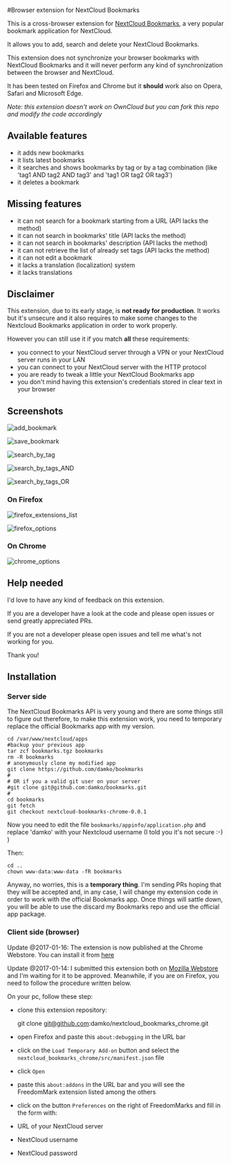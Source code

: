 #Browser extension for NextCloud Bookmarks

This is a cross-browser extension for [NextCloud Bookmarks](https://github.com/nextcloud/bookmarks), a very popular bookmark application for NextCloud. 

It allows you to add, search and delete your NextCloud Bookmarks. 

This extension does not synchronize your browser bookmarks with NextCloud Bookmarks and it will never perform any kind of synchronization between the browser and NextCloud.

It has been tested on Firefox and Chrome but it **should** work also on Opera, Safari and Microsoft Edge.

_Note: this extension doesn't work on OwnCloud but you can fork this repo and modify the code accordingly_

## Available features

* it adds new bookmarks
* it lists latest bookmarks
* it searches and shows bookmarks by tag or by a tag combination (like 'tag1 AND tag2 AND tag3' and 'tag1 OR tag2 OR tag3')
* it deletes a bookmark

## Missing features

* it can not search for a bookmark starting from a URL (API lacks the method)
* it can not search in bookmarks' title (API lacks the method)
* it can not search in bookmarks' description (API lacks the method)
* it can not retrieve the list of already set tags (API lacks the method)
* it can not edit a bookmark
* it lacks a translation (localization) system
* it lacks translations

## Disclaimer

This extension, due to its early stage, is **not ready for production**. It works but it's unsecure and it also requires to make some changes to the Nextcloud Bookmarks application in order to work properly.

However you can still use it if you match **all** these requirements:

* you connect to your NextCloud server through a VPN or your NextCloud server runs in your LAN
* you can connect to your NextCloud server with the HTTP protocol
* you are ready to tweak a little your NextCloud Bookmarks app
* you don't mind having this extension's credentials stored in clear text in your browser

## Screenshots

![add_bookmark](https://github.com/damko/freedommarks-browser-webextension/blob/master/screenshots/screenshot-freedommarks-add_bookmark.jpg)

![save_bookmark](https://github.com/damko/freedommarks-browser-webextension/blob/master/screenshots/screenshot-freedommarks-save_bookmark.png.jpg)

![search_by_tag](https://github.com/damko/freedommarks-browser-webextension/blob/master/screenshots/screenshot-freedommarks-search_by_tag.jpg)

![search_by_tags_AND](https://github.com/damko/freedommarks-browser-webextension/blob/master/screenshots/screenshot-freedommarks-search_by_tags_AND.jpg)

![search_by_tags_OR](https://github.com/damko/freedommarks-browser-webextension/blob/master/screenshots/screenshot-freedommarks-search_by_tags_OR.jpg)

### On Firefox 

![firefox_extensions_list](https://github.com/damko/freedommarks-browser-webextension/blob/master/screenshots/screenshot-freedommarks-firefox_extensions_list.jpg)

![firefox_options](https://github.com/damko/freedommarks-browser-webextension/blob/master/screenshots/screenshot-freedommarks-firefox_options.jpg)

### On Chrome
![chrome_options](https://github.com/damko/freedommarks-browser-webextension/blob/master/screenshots/screenshot-freedommarks-chrome_options.jpg)

## Help needed

I'd love to have any kind of feedback on this extension.

If you are a developer have a look at the code and please open issues or send greatly appreciated PRs.

If you are not a developer please open issues and tell me what's not working for you.

Thank you!

## Installation

### Server side

The NextCloud Bookmarks API is very young and there are some things still to figure out therefore, to make this extension work, you need to temporary replace the official Bookmarks app with my version.

	cd /var/www/nextcloud/apps
	#backup your previous app
	tar zcf bookmarks.tgz bookmarks
	rm -R bookmarks
	# anonymously clone my modified app
	git clone https://github.com/damko/bookmarks
	#
	# OR if you a valid git user on your server
	#git clone git@github.com:damko/bookmarks.git
	#
	cd bookmarks
	git fetch
	git checkout nextcloud-bookmarks-chrome-0.0.1

Now you need to edit the file `bookmarks/appinfo/application.php` and replace 'damko' with your Nextcloud username (I told you it's not secure :-) )

Then:

	cd ..
	chown www-data:www-data -fR bookmarks

Anyway, no worries, this is a **temporary thing**. I'm sending PRs hoping that they will be accepted and, in any case, I will change my extension code in order to work with the official Bookmarks app. Once things will sattle down, you will be able to use the discard my Bookmarks repo and use the official app package.

### Client side (browser)

Update @2017-01-16: The extension is now published at the Chrome Webstore. You can install it from [here](https://chrome.google.com/webstore/detail/freedommarks/gmmpjoepfelkmeedfkfkadgkhholibko)

Update @2017-01-14: I submitted this extension both on [Mozilla Webstore](https://addons.mozilla.org/en-US/firefox/addon/freedommarks/) and I'm waiting for it to be approved. Meanwhile, if you are on Firefox, you need to follow the procedure written below.


On your pc, follow these step:

* clone this extension repository:

	git clone git@github.com:damko/nextcloud_bookmarks_chrome.git

* open Firefox and paste this `about:debugging` in the URL bar

* click on the `Load Temporary Add-on` button and select the `nextcloud_bookmarks_chrome/src/manifest.json` file

* click `Open`

* paste this `about:addons` in the URL bar and you will see the FreedomMark extension listed among the others

* click on the button `Preferences` on the right of FreedomMarks and fill in the form with:

* URL of your NextCloud server
* NextCloud username
* NextCloud password
